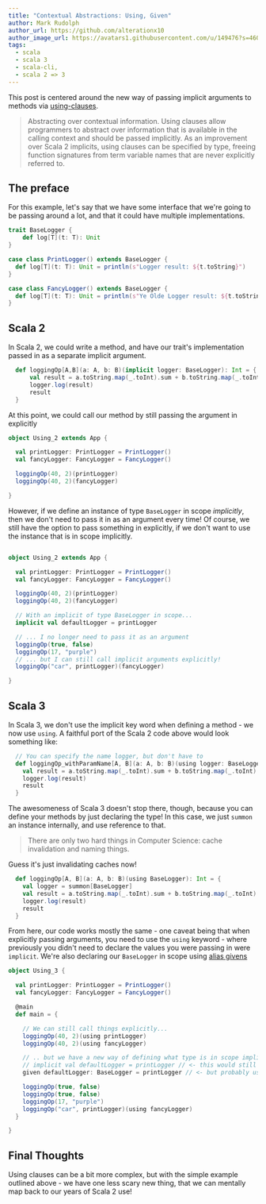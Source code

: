 ```yaml
---
title: "Contextual Abstractions: Using, Given"
author: Mark Rudolph
author_url: https://github.com/alterationx10
author_image_url: https://avatars1.githubusercontent.com/u/149476?s=460&v=4
tags: 
  - scala
  - scala 3
  - scala-cli,
  - scala 2 => 3
---
```



This post is centered around the new way of passing implicit arguments to
methods via
[using-clauses](https://docs.scala-lang.org/scala3/reference/contextual/using-clauses.html).

> Abstracting over contextual information. Using clauses allow programmers to
> abstract over information that is available in the calling context and should
> be passed implicitly. As an improvement over Scala 2 implicits, using clauses
> can be specified by type, freeing function signatures from term variable names
> that are never explicitly referred to.

## The preface

For this example, let's say that we have some interface that we're going to be
passing around a lot, and that it could have multiple implementations.

```scala
trait BaseLogger {
    def log[T](t: T): Unit
}

case class PrintLogger() extends BaseLogger {
  def log[T](t: T): Unit = println(s"Logger result: ${t.toString}")
}

case class FancyLogger() extends BaseLogger {
  def log[T](t: T): Unit = println(s"Ye Olde Logger result: ${t.toString}")
}
```

## Scala 2

In Scala 2, we could write a method, and have our trait's implementation passed
in as a separate implicit argument.

```scala
  def loggingOp[A,B](a: A, b: B)(implicit logger: BaseLogger): Int = {
      val result = a.toString.map(_.toInt).sum + b.toString.map(_.toInt).sum
      logger.log(result)
      result
  }
```

At this point, we could call our method by still passing the argument in
explicitly

```scala
object Using_2 extends App {

  val printLogger: PrintLogger = PrintLogger()
  val fancyLogger: FancyLogger = FancyLogger()

  loggingOp(40, 2)(printLogger)
  loggingOp(40, 2)(fancyLogger)

}
```

However, if we define an instance of type `BaseLogger` in scope _implicitly_,
then we don't need to pass it in as an argument every time! Of course, we still
have the option to pass something in explicitly, if we don't want to use the
instance that is in scope implicitly.

```scala

object Using_2 extends App {

  val printLogger: PrintLogger = PrintLogger()
  val fancyLogger: FancyLogger = FancyLogger()

  loggingOp(40, 2)(printLogger)
  loggingOp(40, 2)(fancyLogger)

  // With an implicit of type BaseLogger in scope...
  implicit val defaultLogger = printLogger

  // ... I no longer need to pass it as an argument
  loggingOp(true, false)
  loggingOp(17, "purple")
  // ... but I can still call implicit arguments explicitly!
  loggingOp("car", printLogger)(fancyLogger)

}
```

## Scala 3

In Scala 3, we don't use the implicit key word when defining a method - we now
use `using`. A faithful port of the Scala 2 code above would look something
like:

```scala
  // You can specify the name logger, but don't have to
  def loggingOp_withParamName[A, B](a: A, b: B)(using logger: BaseLogger): Int = {
    val result = a.toString.map(_.toInt).sum + b.toString.map(_.toInt).sum
    logger.log(result)
    result
  }
```

The awesomeness of Scala 3 doesn't stop there, though, because you can define
your methods by just declaring the type! In this case, we just `summon` an
instance internally, and use reference to that.

> There are only two hard things in Computer Science: cache invalidation and
> naming things.

Guess it's just invalidating caches now!

```scala
  def loggingOp[A, B](a: A, b: B)(using BaseLogger): Int = {
    val logger = summon[BaseLogger]
    val result = a.toString.map(_.toInt).sum + b.toString.map(_.toInt).sum
    logger.log(result)
    result
  }
```

From here, our code works mostly the same - one caveat being that when
explicitly passing arguments, you need to use the `using` keyword - where
previously you didn't need to declare the values you were passing in were
`implicit`. We're also declaring our `BaseLogger` in scope using
[alias givens](https://docs.scala-lang.org/scala3/reference/contextual/givens.html#alias-givens)

```scala
object Using_3 {

  val printLogger: PrintLogger = PrintLogger()
  val fancyLogger: FancyLogger = FancyLogger()

  @main
  def main = {

    // We can still call things explicitly...
    loggingOp(40, 2)(using printLogger)
    loggingOp(40, 2)(using fancyLogger)

    // .. but we have a new way of defining what type is in scope implicitly
    // implicit val defaultLogger = printLogger // <- this would still work
    given defaultLogger: BaseLogger = printLogger // <- but probably use this

    loggingOp(true, false)
    loggingOp(true, false)
    loggingOp(17, "purple")
    loggingOp("car", printLogger)(using fancyLogger)
  }

}
```

## Final Thoughts

Using clauses can be a bit more complex, but with the simple example outlined
above - we have one less scary new thing, that we can mentally map back to our
years of Scala 2 use!
